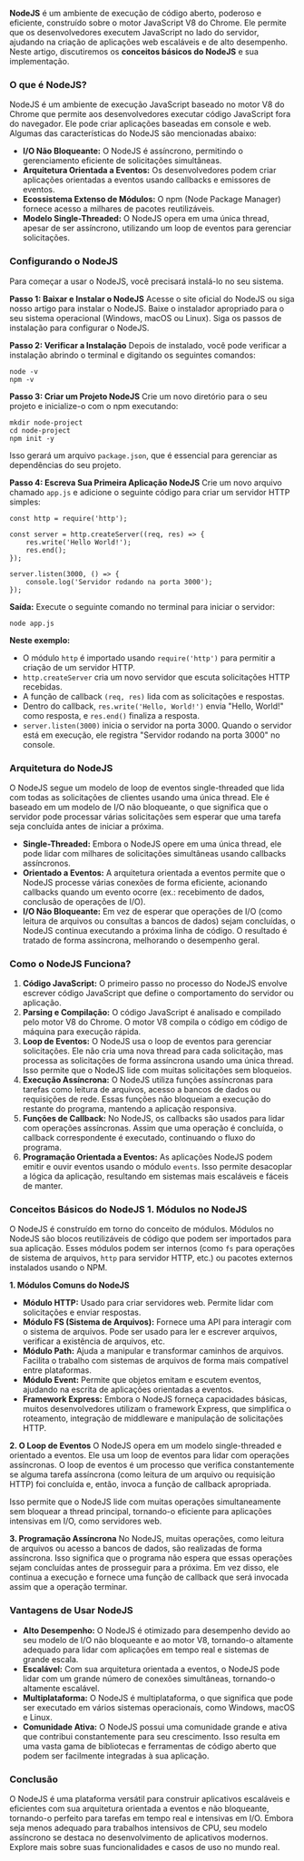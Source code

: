 **NodeJS** é um ambiente de execução de código aberto, poderoso e eficiente, construído sobre o motor JavaScript V8 do Chrome. Ele permite que os desenvolvedores executem JavaScript no lado do servidor, ajudando na criação de aplicações web escaláveis e de alto desempenho.
Neste artigo, discutiremos os **conceitos básicos do NodeJS** e sua implementação.

### **O que é NodeJS?** 
NodeJS é um ambiente de execução JavaScript baseado no motor V8 do Chrome que permite aos desenvolvedores executar código JavaScript fora do navegador. Ele pode criar aplicações baseadas em console e web. Algumas das características do NodeJS são mencionadas abaixo:
- **I/O Não Bloqueante:** O NodeJS é assíncrono, permitindo o gerenciamento eficiente de solicitações simultâneas.
- **Arquitetura Orientada a Eventos:** Os desenvolvedores podem criar aplicações orientadas a eventos usando callbacks e emissores de eventos.
- **Ecossistema Extenso de Módulos:** O npm (Node Package Manager) fornece acesso a milhares de pacotes reutilizáveis.
- **Modelo Single-Threaded:** O NodeJS opera em uma única thread, apesar de ser assíncrono, utilizando um loop de eventos para gerenciar solicitações.

### **Configurando o NodeJS** 
Para começar a usar o NodeJS, você precisará instalá-lo no seu sistema.

**Passo 1: Baixar e Instalar o NodeJS** 
Acesse o site oficial do NodeJS ou siga nosso artigo para instalar o NodeJS. Baixe o instalador apropriado para o seu sistema operacional (Windows, macOS ou Linux). Siga os passos de instalação para configurar o NodeJS.

**Passo 2: Verificar a Instalação** 
Depois de instalado, você pode verificar a instalação abrindo o terminal e digitando os seguintes comandos:

```
node -v
npm -v
```

**Passo 3: Criar um Projeto NodeJS** 
Crie um novo diretório para o seu projeto e inicialize-o com o npm executando:

```
mkdir node-project
cd node-project
npm init -y
```

Isso gerará um arquivo `package.json`, que é essencial para gerenciar as dependências do seu projeto.

**Passo 4: Escreva Sua Primeira Aplicação NodeJS** 
Crie um novo arquivo chamado `app.js` e adicione o seguinte código para criar um servidor HTTP simples:

```
const http = require('http');

const server = http.createServer((req, res) => {
    res.write('Hello World!');
    res.end();
});

server.listen(3000, () => {
    console.log('Servidor rodando na porta 3000');
});
```

**Saída:** Execute o seguinte comando no terminal para iniciar o servidor:

```
node app.js
```

**Neste exemplo:**

- O módulo `http` é importado usando `require('http')` para permitir a criação de um servidor HTTP.
- `http.createServer` cria um novo servidor que escuta solicitações HTTP recebidas.
- A função de callback `(req, res)` lida com as solicitações e respostas.
- Dentro do callback, `res.write('Hello, World!')` envia "Hello, World!" como resposta, e `res.end()` finaliza a resposta.
- `server.listen(3000)` inicia o servidor na porta 3000. Quando o servidor está em execução, ele registra "Servidor rodando na porta 3000" no console.


### **Arquitetura do NodeJS**
O NodeJS segue um modelo de loop de eventos single-threaded que lida com todas as solicitações de clientes usando uma única thread. Ele é baseado em um modelo de I/O não bloqueante, o que significa que o servidor pode processar várias solicitações sem esperar que uma tarefa seja concluída antes de iniciar a próxima.

- **Single-Threaded:** Embora o NodeJS opere em uma única thread, ele pode lidar com milhares de solicitações simultâneas usando callbacks assíncronos.
- **Orientado a Eventos:** A arquitetura orientada a eventos permite que o NodeJS processe várias conexões de forma eficiente, acionando callbacks quando um evento ocorre (ex.: recebimento de dados, conclusão de operações de I/O).
- **I/O Não Bloqueante:** Em vez de esperar que operações de I/O (como leitura de arquivos ou consultas a bancos de dados) sejam concluídas, o NodeJS continua executando a próxima linha de código. O resultado é tratado de forma assíncrona, melhorando o desempenho geral.

### **Como o NodeJS Funciona?**

1. **Código JavaScript:** O primeiro passo no processo do NodeJS envolve escrever código JavaScript que define o comportamento do servidor ou aplicação.
2. **Parsing e Compilação:** O código JavaScript é analisado e compilado pelo motor V8 do Chrome. O motor V8 compila o código em código de máquina para execução rápida.
3. **Loop de Eventos:** O NodeJS usa o loop de eventos para gerenciar solicitações. Ele não cria uma nova thread para cada solicitação, mas processa as solicitações de forma assíncrona usando uma única thread. Isso permite que o NodeJS lide com muitas solicitações sem bloqueios.
4. **Execução Assíncrona:** O NodeJS utiliza funções assíncronas para tarefas como leitura de arquivos, acesso a bancos de dados ou requisições de rede. Essas funções não bloqueiam a execução do restante do programa, mantendo a aplicação responsiva.
5. **Funções de Callback:** No NodeJS, os callbacks são usados para lidar com operações assíncronas. Assim que uma operação é concluída, o callback correspondente é executado, continuando o fluxo do programa.
6. **Programação Orientada a Eventos:** As aplicações NodeJS podem emitir e ouvir eventos usando o módulo `events`. Isso permite desacoplar a lógica da aplicação, resultando em sistemas mais escaláveis e fáceis de manter.


### **Conceitos Básicos do NodeJS** **1. Módulos no NodeJS** 
O NodeJS é construído em torno do conceito de módulos. Módulos no NodeJS são blocos reutilizáveis de código que podem ser importados para sua aplicação. Esses módulos podem ser internos (como `fs` para operações de sistema de arquivos, `http` para servidor HTTP, etc.) ou pacotes externos instalados usando o NPM.

**1. Módulos Comuns do NodeJS**
- **Módulo HTTP:** Usado para criar servidores web. Permite lidar com solicitações e enviar respostas.
- **Módulo FS (Sistema de Arquivos):** Fornece uma API para interagir com o sistema de arquivos. Pode ser usado para ler e escrever arquivos, verificar a existência de arquivos, etc.
- **Módulo Path:** Ajuda a manipular e transformar caminhos de arquivos. Facilita o trabalho com sistemas de arquivos de forma mais compatível entre plataformas.
- **Módulo Event:** Permite que objetos emitam e escutem eventos, ajudando na escrita de aplicações orientadas a eventos.
- **Framework Express:** Embora o NodeJS forneça capacidades básicas, muitos desenvolvedores utilizam o framework Express, que simplifica o roteamento, integração de middleware e manipulação de solicitações HTTP.


**2. O Loop de Eventos** 
O NodeJS opera em um modelo single-threaded e orientado a eventos. Ele usa um loop de eventos para lidar com operações assíncronas. O loop de eventos é um processo que verifica constantemente se alguma tarefa assíncrona (como leitura de um arquivo ou requisição HTTP) foi concluída e, então, invoca a função de callback apropriada.

Isso permite que o NodeJS lide com muitas operações simultaneamente sem bloquear a thread principal, tornando-o eficiente para aplicações intensivas em I/O, como servidores web.

**3. Programação Assíncrona** 
No NodeJS, muitas operações, como leitura de arquivos ou acesso a bancos de dados, são realizadas de forma assíncrona. Isso significa que o programa não espera que essas operações sejam concluídas antes de prosseguir para a próxima. Em vez disso, ele continua a execução e fornece uma função de callback que será invocada assim que a operação terminar.

### **Vantagens de Usar NodeJS**

- **Alto Desempenho:** O NodeJS é otimizado para desempenho devido ao seu modelo de I/O não bloqueante e ao motor V8, tornando-o altamente adequado para lidar com aplicações em tempo real e sistemas de grande escala.
- **Escalável:** Com sua arquitetura orientada a eventos, o NodeJS pode lidar com um grande número de conexões simultâneas, tornando-o altamente escalável.
- **Multiplataforma:** O NodeJS é multiplataforma, o que significa que pode ser executado em vários sistemas operacionais, como Windows, macOS e Linux.
- **Comunidade Ativa:** O NodeJS possui uma comunidade grande e ativa que contribui constantemente para seu crescimento. Isso resulta em uma vasta gama de bibliotecas e ferramentas de código aberto que podem ser facilmente integradas à sua aplicação.

### **Conclusão** 
O NodeJS é uma plataforma versátil para construir aplicativos escaláveis e eficientes com sua arquitetura orientada a eventos e não bloqueante, tornando-o perfeito para tarefas em tempo real e intensivas em I/O. Embora seja menos adequado para trabalhos intensivos de CPU, seu modelo assíncrono se destaca no desenvolvimento de aplicativos modernos. Explore mais sobre suas funcionalidades e casos de uso no mundo real.




